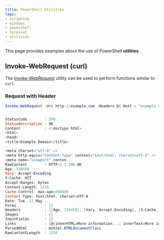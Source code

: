 ```yaml
---
title: PowerShell Utilities
tags:
- scripting
- windows
- powershell
- terminal
- utilities
---
```


This page provides examples about the use of PowerShell **utilities**.
<!--more-->

## Invoke-WebRequest (curl)

The [Invoke-WebRequest](https://learn.microsoft.com/en-au/powershell/module/microsoft.powershell.utility/invoke-webrequest?view=powershell-7.3)
utility can be used to perform functions similar to `curl`.

### Request with Header

```powershell
Invoke-WebRequest -Uri http://example.com -Headers @{ Host = "example.com" }


StatusCode        : 200
StatusDescription : OK
Content           : <!doctype html>
<html>
<head>
<title>Example Domain</title>

<meta charset="utf-8" />
<meta http-equiv="Content-type" content="text/html; charset=utf-8" />
<meta name="viewport" conten...
RawContent        : HTTP/1.1 200 OK
Age: 338450
Vary: Accept-Encoding
X-Cache: HIT
Accept-Ranges: bytes
Content-Length: 1256
Cache-Control: max-age=604800
Content-Type: text/html; charset=UTF-8
Date: Tue, 23 May ...
Forms             : {}
Headers           : {[Age, 338450], [Vary, Accept-Encoding], [X-Cache, HIT], [Accept-Ranges, bytes]...}
Images            : {}
InputFields       : {}
Links             : {@{innerHTML=More information...; innerText=More information...; outerHTML=<A href="https://www.iana.org/domains/example">More information...</A>; outerText=More information...; tagName=A; href=https://www.iana.org/domains/example}}
ParsedHtml        : mshtml.HTMLDocumentClass
RawContentLength  : 1256
```